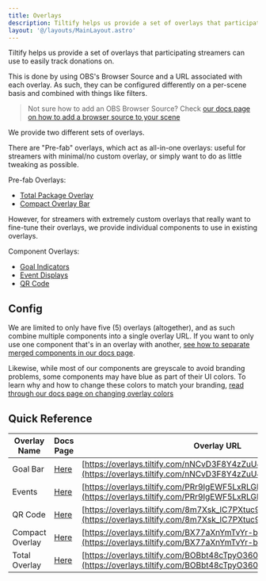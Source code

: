 ```yaml
---
title: Overlays
description: Tiltify helps us provide a set of overlays that participating streamers can use to easily track donations.
layout: '@/layouts/MainLayout.astro'
---
```


Tiltify helps us provide a set of overlays that participating streamers can use to easily track donations on.

This is done by using OBS's Browser Source and a URL associated with each overlay. As such, they can be configured
differently on a per-scene basis and combined with things like filters.

> Not sure how to add an OBS Browser Source? Check [our docs page on how to add a browser source to your scene](/en/streamer-setup/overlays/add-to-scene/)

We provide two different sets of overlays.

There are "Pre-fab" overlays, which act as all-in-one overlays: useful for streamers with minimal/no custom overlay, or simply
want to do as little tweaking as possible.

Pre-fab Overlays:

- [Total Package Overlay](/en/streamer-setup/overlays/presets/total/)
- [Compact Overlay Bar](/en/streamer-setup/overlays/presets/compact/)

However, for streamers with extremely custom overlays that really want to fine-tune their overlays, we provide individual
components to use in existing overlays.

Component Overlays:

- [Goal Indicators](/en/streamer-setup/overlays/presets/goals/)
- [Event Displays](/en/streamer-setup/overlays/presets/events/)
- [QR Code](/en/streamer-setup/overlays/presets/qr-code/)

## Config

We are limited to only have five (5) overlays (altogether), and as such combine multiple components into a single overlay URL.
If you want to only use one component that's in an overlay with another, [see how to separate merged components in our docs page](/en/streamer-setup/overlays/separate-merged-components/).

Likewise, while most of our components are greyscale to avoid branding problems, some components may have blue as part of
their UI colors. To learn why and how to change these colors to match your branding, [read through our docs page on changing overlay colors](/en/streamer-setup/overlays/colors/)

## Quick Reference

| Overlay Name    | Docs Page         | Overlay URL                                                                                                                    |
| --------------- | ----------------- |--------------------------------------------------------------------------------------------------------------------------------|
| Goal Bar        | [Here](/en/streamer-setup/overlays/presets/goals/)   | [https://overlays.tiltify.com/nNCvD3F8Y4zZuU4L6tOYXWNcKAWneaSc](https://overlays.tiltify.com/nNCvD3F8Y4zZuU4L6tOYXWNcKAWneaSc) |
| Events          | [Here](/en/streamer-setup/overlays/presets/events/)  | [https://overlays.tiltify.com/PRr9IgEWF5LxRLGEz-nKmbpGg8fETOC0](https://overlays.tiltify.com/PRr9IgEWF5LxRLGEz-nKmbpGg8fETOC0) |
| QR Code         | [Here](/en/streamer-setup/overlays/presets/qr-code/) | [https://overlays.tiltify.com/8m7Xsk_lC7PXtuc9O-ST00Jf8Si_a7nr](https://overlays.tiltify.com/8m7Xsk_lC7PXtuc9O-ST00Jf8Si_a7nr) |
| Compact Overlay | [Here](/en/streamer-setup/overlays/presets/compact/) | [https://overlays.tiltify.com/BX77aXnYmTvYr-bDDXyKTWojwxSqjRcS](https://overlays.tiltify.com/BX77aXnYmTvYr-bDDXyKTWojwxSqjRcS) |
| Total Overlay   | [Here](/en/streamer-setup/overlays/presets/total/)   | [https://overlays.tiltify.com/BOBbt48cTpyO360wb54NgYK2Zq57b0J3](https://overlays.tiltify.com/BOBbt48cTpyO360wb54NgYK2Zq57b0J3) |
